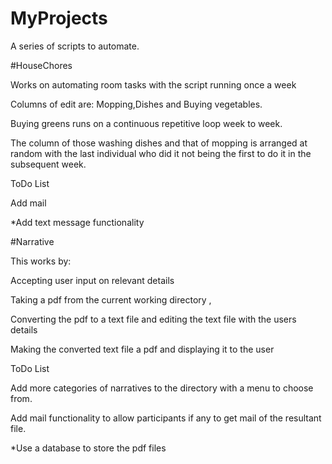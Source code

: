 # MyProjects

A series of scripts to automate.

#HouseChores

Works on automating room tasks with the script running once a week

Columns of edit are: Mopping,Dishes and Buying vegetables.

Buying greens runs on a continuous repetitive loop week to week.

The column of those washing dishes and that of mopping is arranged at random with the last individual who did it not being the first to do it in the subsequent week.

ToDo List

Add mail

*Add text message functionality

#Narrative

This works by:
  
  Accepting user input on relevant details
  
  Taking a pdf from the current working directory ,
   
  Converting the pdf to a text file and editing the text file with the users details
  
  Making the converted text file a pdf and displaying it to the user


ToDo List

Add more categories of narratives to the directory with a menu to choose from.

Add mail functionality to allow participants if any to get mail of the resultant file.

*Use a database to store the pdf files
